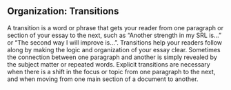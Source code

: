 ## Organization: Transitions

A transition is a word or phrase that gets your reader from one paragraph or section of your essay to the next, such as “Another strength in my SRL is…” or “The second way I will improve is…”. Transitions help your readers follow along by making the logic and organization of your essay clear. 
Sometimes the connection between one paragraph and another is simply revealed by the subject matter or repeated words. Explicit transitions are necessary when there is a shift in the focus or topic from one paragraph to the next, and when moving from one main section of a document to another. 
